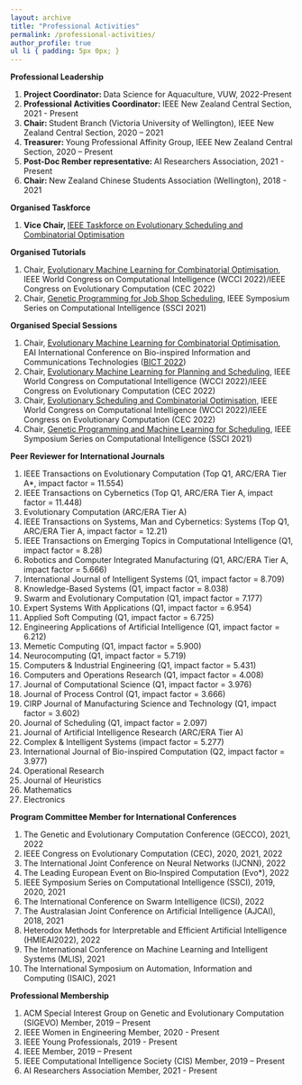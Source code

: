 ```yaml
---
layout: archive
title: "Professional Activities"
permalink: /professional-activities/
author_profile: true
ul li { padding: 5px 0px; }
---
```

**Professional Leadership**
<ol>
<li> <b> Project Coordinator: </b> Data Science for Aquaculture, VUW, 2022-Present </li>
<li> <b> Professional Activities Coordinator: </b> IEEE New Zealand Central Section, 2021 - Present </li>
<li> <b> Chair: </b> Student Branch (Victoria University of Wellington), IEEE New Zealand Central Section, 2020 – 2021 </li>
<li> <b> Treasurer: </b> Young Professional Affinity Group, IEEE New Zealand Central Section, 2020 – Present </li>
<li> <b> Post-Doc Rember representative: </b> AI Researchers Association, 2021 - Present </li>
<li> <b> Chair: </b> New Zealand Chinese Students Association (Wellington), 2018 - 2021 </li>
</ol>

**Organised Taskforce**
<ol>
<li> <b> Vice Chair, </b> <a href="https://homepages.ecs.vuw.ac.nz/~yimei/ieee-tf-esco/"> IEEE Taskforce on Evolutionary Scheduling and Combinatorial Optimisation</a> </li>
</ol>

**Organised Tutorials**
<ol>
<li> Chair, <a href="https://fangfang-zhang.github.io/CEC2022Tutorial/"> Evolutionary Machine Learning for Combinatorial Optimisation</a>, IEEE World Congress on Computational Intelligence (WCCI 2022)/IEEE Congress on Evolutionary Computation (CEC 2022) </li>
<li> Chair, <a href="https://attend.ieee.org/ssci-2021/tutorial-genetic-programming-for-job-shop-scheduling/"> Genetic Programming for Job Shop Scheduling</a>, IEEE Symposium Series on Computational Intelligence (SSCI 2021) </li> 
</ol>

**Organised Special Sessions**
<ol>
<li> Chair, <a href=""> Evolutionary Machine Learning for Combinatorial Optimisation</a>, EAI International Conference on Bio-inspired Information and Communications Technologies (<a href="https://bionetics.eai-conferences.org/2022/">BICT 2022</a>) </li>
<li> Chair, <a href="https://fangfang-zhang.github.io/CEC2022EMLPS/"> Evolutionary Machine Learning for Planning and Scheduling</a>, IEEE World Congress on Computational Intelligence (WCCI 2022)/IEEE Congress on Evolutionary Computation (CEC 2022) </li>
<li> Chair, <a href="https://meiyi1986.github.io/cec2022-esco/"> Evolutionary Scheduling and Combinatorial Optimisation</a>, IEEE World Congress on Computational Intelligence (WCCI 2022)/IEEE Congress on Evolutionary Computation (CEC 2022) </li>
<li> Chair, <a href="https://attend.ieee.org/ssci-2021/special-session-genetic-programming-and-machine-learning-for-scheduling/"> Genetic Programming and Machine Learning for Scheduling</a>, IEEE Symposium Series on Computational Intelligence (SSCI 2021) </li>
</ol>


**Peer Reviewer for International Journals**
<ol>
<li> IEEE Transactions on Evolutionary Computation (Top Q1, ARC/ERA Tier A*, impact factor = 11.554) </li>
<li> IEEE Transactions on Cybernetics (Top Q1, ARC/ERA Tier A, impact factor = 11.448) </li>
<li> Evolutionary Computation (ARC/ERA Tier A) </li>
<li> IEEE Transactions on Systems, Man and Cybernetics: Systems (Top Q1, ARC/ERA Tier A, impact factor = 12.21) </li>
<li> IEEE Transactions on Emerging Topics in Computational Intelligence (Q1, impact factor = 8.28) </li>
<li> Robotics and Computer Integrated Manufacturing (Q1, ARC/ERA Tier A, impact factor = 5.666) </li>
<li> International Journal of Intelligent Systems (Q1, impact factor = 8.709) </li>
<li> Knowledge-Based Systems (Q1, impact factor = 8.038) </li>
<li> Swarm and Evolutionary Computation (Q1, impact factor = 7.177) </li>
<li> Expert Systems With Applications (Q1, impact factor = 6.954) </li>
<li> Applied Soft Computing (Q1, impact factor = 6.725) </li>
<li> Engineering Applications of Artificial Intelligence (Q1, impact factor = 6.212) </li>
<li> Memetic Computing (Q1, impact factor = 5.900) </li>
<li> Neurocomputing (Q1, impact factor = 5.719) </li>  
<li> Computers & Industrial Engineering (Q1, impact factor = 5.431) </li> 
<li> Computers and Operations Research (Q1, impact factor = 4.008) </li>
<li> Journal of Computational Science (Q1, impact factor = 3.976) </li> 
<li> Journal of Process Control (Q1, impact factor = 3.666) </li>  
<li> CIRP Journal of Manufacturing Science and Technology (Q1, impact factor = 3.602) </li> 
<li> Journal of Scheduling (Q1, impact factor = 2.097) </li>
<li> Journal of Artificial Intelligence Research (ARC/ERA Tier A) </li>
<li> Complex & Intelligent Systems (impact factor = 5.277) </li>
<li> International Journal of Bio-inspired Computation (Q2, impact factor = 3.977) </li>
<li> Operational Research </li>
<li> Journal of Heuristics </li>
<li> Mathematics </li>
<li> Electronics </li>
</ol>


**Program Committee Member for International Conferences**
<ol>
<li> The Genetic and Evolutionary Computation Conference (GECCO), 2021, 2022 </li>
<li> IEEE Congress on Evolutionary Computation (CEC), 2020, 2021, 2022 </li>
<li> The International Joint Conference on Neural Networks (IJCNN), 2022 </li>
<li> The Leading European Event on Bio‑Inspired Computation (Evo*), 2022 </li>
<li> IEEE Symposium Series on Computational Intelligence (SSCI), 2019, 2020, 2021 </li>
<li> The International Conference on Swarm Intelligence (ICSI), 2022 </li>
<li> The Australasian Joint Conference on Artificial Intelligence (AJCAI), 2018, 2021 </li>
<li> Heterodox Methods for Interpretable and Efficient Artificial Intelligence (HMIEAI2022), 2022 </li>
<li> The International Conference on Machine Learning and Intelligent Systems (MLIS), 2021 </li>
<li> The International Symposium on Automation, Information and Computing (ISAIC), 2021 </li>
</ol>

**Professional Membership**
<ol>
<li> ACM Special Interest Group on Genetic and Evolutionary Computation (SIGEVO) Member, 2019 – Present </li>
<li> IEEE Women in Engineering Member, 2020 - Present </li>
<li> IEEE Young Professionals, 2019 - Present </li>
<li> IEEE Member, 2019 – Present </li>
<li> IEEE Computational Intelligence Society (CIS) Member, 2019 – Present </li>
<li> AI Researchers Association Member, 2021 - Present </li>
</ol>
